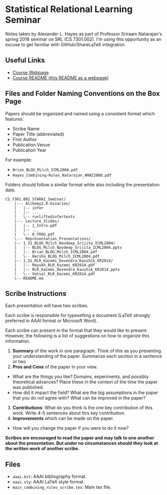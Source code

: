 # Statistical Relational Learning Seminar

Notes taken by Alexander L. Hayes as part of Professor Sriraam Natarajan's spring 2018 seminar on SRL (CS 7301.002). I'm using this opportunity as an excuse to get familiar with GitHub/ShareLaTeX integration.

## Useful Links

* [Course Webpage](http://utdallas.edu/~sriraam.natarajan/Courses/stari.html)
* [Course README (this README as a webpage)](http://utdallas.edu/~alexander.hayes/readme.html)

## Files and Folder Naming Conventions on the Box Page

Papers should be organized and named using a consistent format which features:

* Scribe Name
* Paper Title (abbreviated)
* First Author
* Publication Venue
* Publication Year

For example:

* `Brian_BLOG_Milch_ICML2004.pdf`
* `Hayes_Combining-Rules_Natarajan_AMAI2008.pdf`

Folders should follow a similar format while also including the presentation date.

    CS_7301.002_STARAI_Seminar/
        |--- Alchemy2.0-binaries/
        |   |-- infer
        |   |-- ...
        |   \-- runliftedinfertests
        |--- Lecture_Slides/
        |   |-- 1_Intro.pdf
        |   |-- ...
        |   \-- 8_FROG.pdf
        \--- Representation_Presentations/
        |-- 1_31_BLOG_Milch_Navdeep_Srijita_ICML2004/
        |   |-- BLOG_Milch_Navdeep_Srijita_ICML2004.pptx
        |   |-- Brian_BLOG_Milch_ICML2004.pdf
        |   \-- Harsha_BLOG_Milch_ICML2004.pdf
        |-- 1_31_RLR_Kazemi_Devendra_Kaushik_KR2014/
        |   |-- Mayukh_RLR_Kazemi_KR2014.pdf
        |   |-- RLR_Kazemi_Devendra_Kaushik_KR2014.pptx
        |   \-- Vatsal_RLR_Kazemi_KR2014.pdf
        \-- README.md

## Scribe Instructions

Each presentation will have two scribes.

Each scribe is responsible for typesetting a document (LaTeX strongly
preferred in AAAI format or Microsoft Word).

Each scribe can present in the format that they would like to present.
However, the following is a list of suggestions on how to organize this
information.

1.  **Summary** of the work in one paragraph. Think of this as you
    presenting your understanding of the paper. Summarize each section
    in a sentence or two
2.  **Pros and Cons** of the paper in your view.

-   What are the things you like? Domains, experiments, and possibly
    theoretical advances? Place these in the context of the time the
    paper was published.
-   How did it impact the field? What are the big assumptions in the
    paper that you do not agree with? What can be improved in the paper?

3.  **Contributions**: What do you think is the one key contribution of
    this work. Write 4-5 sentences about this key contribution.
4.  **Improvements** which can be made on the paper.

-   How will you change the paper if you were to do it now?

**Scribes are encouraged to read the paper and may talk to one another
about the presentation. But under no circumstances should they look at
the written work of another scribe.**

## Files

* `aaai.bst`: AAAI bibliography format.
* `aaai.sty`: AAAI LaTeX style format.
* `main_combining_rules_scribe.tex`: Main tex file.
